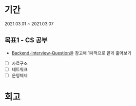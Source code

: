 # 기간
2021.03.01 ~ 2021.03.07

## 목표1 - CS 공부
- [Backend-Interview-Question](https://github.com/ksundong/backend-interview-question)을 참고해 1차적으로 얕게 훑어보기
- [ ] 자료구조 
- [ ] 네트워크
- [ ] 운영체제

# 회고
